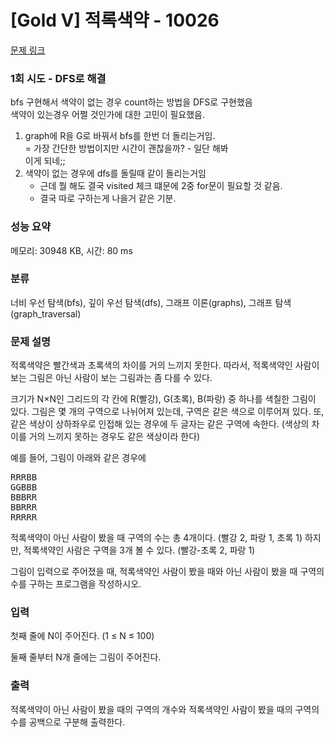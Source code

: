# [Gold V] 적록색약 - 10026 

[문제 링크](https://www.acmicpc.net/problem/10026) 

### 1회 시도 - DFS로 해결
bfs 구현해서 색약이 없는 경우 count하는 방법을 DFS로 구현했음  
색약이 있는경우 어쩔 것인가에 대한 고민이 필요했음.  
1. graph에 R을 G로 바꿔서 bfs를 한번 더 돌리는거임.  
= 가장 간단한 방법이지만 시간이 괜찮을까? - 일단 해봐  
    이게 되네;;  
2. 색약이 없는 경우에 dfs를 돌릴때 같이 돌리는거임   
   - 근데 뭘 해도 결국 visited 체크 떄문에 2중 for문이 필요할 것 같음.  
   - 결국 따로 구하는게 나을거 같은 기분.  

### 성능 요약

메모리: 30948 KB, 시간: 80 ms

### 분류

너비 우선 탐색(bfs), 깊이 우선 탐색(dfs), 그래프 이론(graphs), 그래프 탐색(graph_traversal)

### 문제 설명

<p>적록색약은 빨간색과 초록색의 차이를 거의 느끼지 못한다. 따라서, 적록색약인 사람이 보는 그림은 아닌 사람이 보는 그림과는 좀 다를 수 있다.</p>

<p>크기가 N×N인 그리드의 각 칸에 R(빨강), G(초록), B(파랑) 중 하나를 색칠한 그림이 있다. 그림은 몇 개의 구역으로 나뉘어져 있는데, 구역은 같은 색으로 이루어져 있다. 또, 같은 색상이 상하좌우로 인접해 있는 경우에 두 글자는 같은 구역에 속한다. (색상의 차이를 거의 느끼지 못하는 경우도 같은 색상이라 한다)</p>

<p>예를 들어, 그림이 아래와 같은 경우에</p>

<pre>RRRBB
GGBBB
BBBRR
BBRRR
RRRRR</pre>

<p>적록색약이 아닌 사람이 봤을 때 구역의 수는 총 4개이다. (빨강 2, 파랑 1, 초록 1) 하지만, 적록색약인 사람은 구역을 3개 볼 수 있다. (빨강-초록 2, 파랑 1)</p>

<p>그림이 입력으로 주어졌을 때, 적록색약인 사람이 봤을 때와 아닌 사람이 봤을 때 구역의 수를 구하는 프로그램을 작성하시오.</p>

### 입력 

 <p>첫째 줄에 N이 주어진다. (1 ≤ N ≤ 100)</p>

<p>둘째 줄부터 N개 줄에는 그림이 주어진다.</p>

### 출력 

 <p>적록색약이 아닌 사람이 봤을 때의 구역의 개수와 적록색약인 사람이 봤을 때의 구역의 수를 공백으로 구분해 출력한다.</p>

